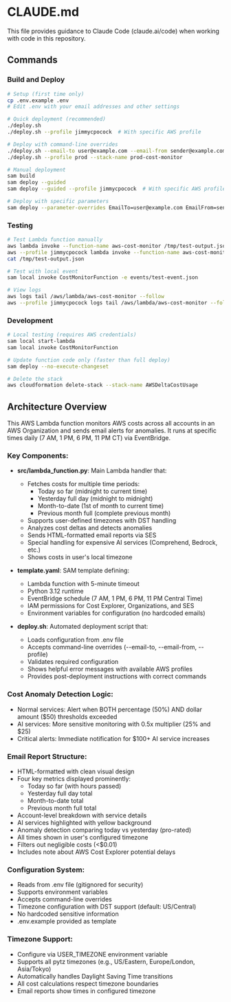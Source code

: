 # CLAUDE.md

This file provides guidance to Claude Code (claude.ai/code) when working with code in this repository.

## Commands

### Build and Deploy
```bash
# Setup (first time only)
cp .env.example .env
# Edit .env with your email addresses and other settings

# Quick deployment (recommended)
./deploy.sh
./deploy.sh --profile jimmycpocock  # With specific AWS profile

# Deploy with command-line overrides
./deploy.sh --email-to user@example.com --email-from sender@example.com
./deploy.sh --profile prod --stack-name prod-cost-monitor

# Manual deployment
sam build
sam deploy --guided
sam deploy --guided --profile jimmycpocock  # With specific AWS profile

# Deploy with specific parameters
sam deploy --parameter-overrides EmailTo=user@example.com EmailFrom=sender@example.com
```

### Testing
```bash
# Test Lambda function manually
aws lambda invoke --function-name aws-cost-monitor /tmp/test-output.json
aws --profile jimmycpocock lambda invoke --function-name aws-cost-monitor /tmp/test-output.json
cat /tmp/test-output.json

# Test with local event
sam local invoke CostMonitorFunction -e events/test-event.json

# View logs
aws logs tail /aws/lambda/aws-cost-monitor --follow
aws --profile jimmycpocock logs tail /aws/lambda/aws-cost-monitor --follow
```

### Development
```bash
# Local testing (requires AWS credentials)
sam local start-lambda
sam local invoke CostMonitorFunction

# Update function code only (faster than full deploy)
sam deploy --no-execute-changeset

# Delete the stack
aws cloudformation delete-stack --stack-name AWSDeltaCostUsage
```

## Architecture Overview

This AWS Lambda function monitors AWS costs across all accounts in an AWS Organization and sends email alerts for anomalies. It runs at specific times daily (7 AM, 1 PM, 6 PM, 11 PM CT) via EventBridge.

### Key Components:
- **src/lambda_function.py**: Main Lambda handler that:
  - Fetches costs for multiple time periods:
    - Today so far (midnight to current time)
    - Yesterday full day (midnight to midnight)
    - Month-to-date (1st of month to current time)
    - Previous month full (complete previous month)
  - Supports user-defined timezones with DST handling
  - Analyzes cost deltas and detects anomalies
  - Sends HTML-formatted email reports via SES
  - Special handling for expensive AI services (Comprehend, Bedrock, etc.)
  - Shows costs in user's local timezone

- **template.yaml**: SAM template defining:
  - Lambda function with 5-minute timeout
  - Python 3.12 runtime
  - EventBridge schedule (7 AM, 1 PM, 6 PM, 11 PM Central Time)
  - IAM permissions for Cost Explorer, Organizations, and SES
  - Environment variables for configuration (no hardcoded emails)

- **deploy.sh**: Automated deployment script that:
  - Loads configuration from .env file
  - Accepts command-line overrides (--email-to, --email-from, --profile)
  - Validates required configuration
  - Shows helpful error messages with available AWS profiles
  - Provides post-deployment instructions with correct commands

### Cost Anomaly Detection Logic:
- Normal services: Alert when BOTH percentage (50%) AND dollar amount ($50) thresholds exceeded
- AI services: More sensitive monitoring with 0.5x multiplier (25% and $25)
- Critical alerts: Immediate notification for $100+ AI service increases

### Email Report Structure:
- HTML-formatted with clean visual design
- Four key metrics displayed prominently:
  - Today so far (with hours passed)
  - Yesterday full day total
  - Month-to-date total
  - Previous month full total
- Account-level breakdown with service details
- AI services highlighted with yellow background
- Anomaly detection comparing today vs yesterday (pro-rated)
- All times shown in user's configured timezone
- Filters out negligible costs (<$0.01)
- Includes note about AWS Cost Explorer potential delays

### Configuration System:
- Reads from .env file (gitignored for security)
- Supports environment variables
- Accepts command-line overrides
- Timezone configuration with DST support (default: US/Central)
- No hardcoded sensitive information
- .env.example provided as template

### Timezone Support:
- Configure via USER_TIMEZONE environment variable
- Supports all pytz timezones (e.g., US/Eastern, Europe/London, Asia/Tokyo)
- Automatically handles Daylight Saving Time transitions
- All cost calculations respect timezone boundaries
- Email reports show times in configured timezone